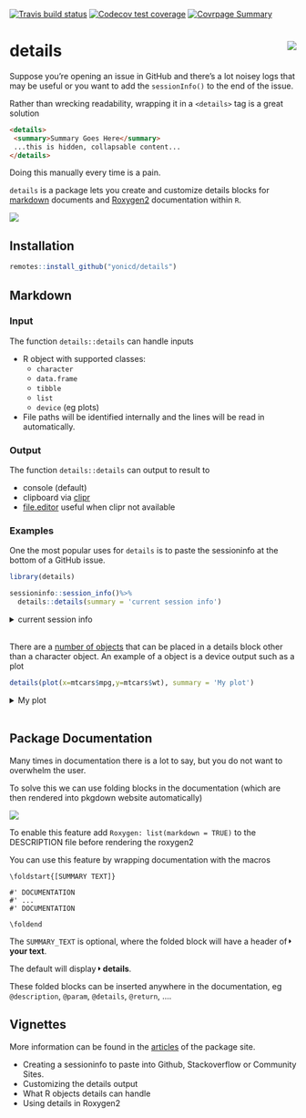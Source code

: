 
<!-- README.md is generated from README.Rmd. Please edit that file -->

<!-- badges: start -->

[![Travis build
status](https://travis-ci.org/yonicd/details.svg?branch=master)](https://travis-ci.org/yonicd/details)
[![Codecov test
coverage](https://codecov.io/gh/yonicd/details/branch/master/graph/badge.svg)](https://codecov.io/gh/yonicd/details?branch=master)
[![Covrpage
Summary](https://img.shields.io/badge/covrpage-Last_Build_2019_09_08-brightgreen.svg)](http://tinyurl.com/yyodcwc7)
<!-- badges: end -->

# details <img src="https://github.com/yonicd/details/raw/media/input/logo.png" align="right" />

Suppose you’re opening an issue in GitHub and there’s a lot noisey logs
that may be useful or you want to add the `sessionInfo()` to the end of
the issue.

Rather than wrecking readability, wrapping it in a `<details>` tag is a
great solution

``` md
<details>
 <summary>Summary Goes Here</summary>
 ...this is hidden, collapsable content...
</details>
```

Doing this manually every time is a pain.

`details` is a package lets you create and customize details blocks for
[markdown](#markdown) documents and [Roxygen2](#package-documentation)
documentation within `R`.

![](https://github.com/yonicd/details/raw/media/input/details.gif)

## Installation

``` r
remotes::install_github("yonicd/details")
```

## Markdown

### Input

The function `details::details` can handle inputs

  - R object with supported classes:
      - `character`
      - `data.frame`
      - `tibble`
      - `list`
      - `device` (eg plots)
  - File paths will be identified internally and the lines will be read
    in automatically.

### Output

The function `details::details` can output to result to

  - console (default)
  - clipboard via
    [clipr](https://github.com/mdlincoln/clipr)
  - [file.editor](https://stat.ethz.ch/R-manual/R-devel/library/utils/html/file.edit.html)
    useful when clipr not available

### Examples

One the most popular uses for `details` is to paste the sessioninfo at
the bottom of a GitHub issue.

``` r
library(details)

sessioninfo::session_info()%>%
  details::details(summary = 'current session info')
```

<details closed>

<summary> <span title="Click to Expand"> current session info </span>
</summary>

``` r

─ Session info ──────────────────────────────────────────────────────────
 setting  value                       
 version  R version 3.6.1 (2019-07-05)
 os       macOS Mojave 10.14.5        
 system   x86_64, darwin15.6.0        
 ui       X11                         
 language (EN)                        
 collate  en_US.UTF-8                 
 ctype    en_US.UTF-8                 
 tz       America/New_York            
 date     2019-09-09                  

─ Packages ──────────────────────────────────────────────────────────────
 package     * version    date       lib
 assertthat    0.2.1      2019-03-21 [1]
 cli           1.1.0      2019-03-19 [1]
 clipr         0.7.0      2019-07-23 [1]
 crayon        1.3.4      2017-09-16 [1]
 details     * 0.0.9      2019-09-09 [1]
 digest        0.6.20     2019-07-04 [1]
 evaluate      0.14       2019-05-28 [1]
 htmltools     0.3.6.9004 2019-09-08 [1]
 httr          1.4.1      2019-08-05 [1]
 knitr         1.23       2019-05-18 [1]
 magrittr      1.5        2014-11-22 [1]
 R6            2.4.0      2019-02-14 [1]
 Rcpp          1.0.2      2019-07-25 [1]
 rlang         0.4.0      2019-06-25 [1]
 rmarkdown     1.14       2019-07-12 [1]
 sessioninfo   1.1.1      2018-11-05 [1]
 stringi       1.4.3      2019-03-12 [1]
 stringr       1.4.0      2019-02-10 [1]
 withr         2.1.2      2018-03-15 [1]
 xfun          0.8        2019-06-25 [1]
 xml2          1.2.2      2019-08-09 [1]
 yaml          2.2.0      2018-07-25 [1]
 source                            
 CRAN (R 3.6.0)                    
 CRAN (R 3.6.0)                    
 CRAN (R 3.6.0)                    
 CRAN (R 3.6.0)                    
 local                             
 CRAN (R 3.6.0)                    
 CRAN (R 3.6.0)                    
 Github (rstudio/htmltools@840d786)
 CRAN (R 3.6.0)                    
 CRAN (R 3.6.0)                    
 CRAN (R 3.6.0)                    
 CRAN (R 3.6.0)                    
 CRAN (R 3.6.0)                    
 CRAN (R 3.6.0)                    
 CRAN (R 3.6.0)                    
 CRAN (R 3.6.0)                    
 CRAN (R 3.6.0)                    
 CRAN (R 3.6.0)                    
 CRAN (R 3.6.0)                    
 CRAN (R 3.6.0)                    
 CRAN (R 3.6.0)                    
 CRAN (R 3.6.0)                    

[1] /Library/Frameworks/R.framework/Versions/3.6/Resources/library
```

</details>

<br>

There are a [number of
objects](https://yonicd.github.io/details/articles/objects.html) that
can be placed in a details block other than a character object. An
example of a object is a device output such as a plot

``` r
details(plot(x=mtcars$mpg,y=mtcars$wt), summary = 'My plot')
```

<details closed>

<summary> <span title="Click to Expand"> My plot </span> </summary>

![](https://i.imgur.com/58cU7lA.png)

</details>

<br>

## Package Documentation

Many times in documentation there is a lot to say, but you do not want
to overwhelm the user.

To solve this we can use folding blocks in the documentation (which are
then rendered into pkgdown website automatically)

![](https://github.com/yonicd/details/raw/media/input/folding.gif)

To enable this feature add `Roxygen: list(markdown = TRUE)` to the
DESCRIPTION file before rendering the roxygen2

You can use this feature by wrapping documentation with the macros

    \foldstart{[SUMMARY TEXT]}
    
    #' DOCUMENTATION
    #' ...
    #' DOCUMENTATION
    
    \foldend

The `SUMMARY_TEXT` is optional, where the folded block will have a
header of
<svg style="height:0.8em;top:.04em;position:relative;" viewBox="0 0 192 512"><path d="M0 384.662V127.338c0-17.818 21.543-26.741 34.142-14.142l128.662 128.662c7.81 7.81 7.81 20.474 0 28.284L34.142 398.804C21.543 411.404 0 402.48 0 384.662z"/></svg>
**your text**.

The default will display
<svg style="height:0.8em;top:.04em;position:relative;" viewBox="0 0 192 512"><path d="M0 384.662V127.338c0-17.818 21.543-26.741 34.142-14.142l128.662 128.662c7.81 7.81 7.81 20.474 0 28.284L34.142 398.804C21.543 411.404 0 402.48 0 384.662z"/></svg>
**details**.

These folded blocks can be inserted anywhere in the documentation, eg
`@description`, `@param`, `@details`, `@return`, ….

## Vignettes

More information can be found in the
[articles](https://yonicd.github.io/details/) of the package site.

  - Creating a sessioninfo to paste into Github, Stackoverflow or
    Community Sites.
  - Customizing the details output
  - What R objects details can handle
  - Using details in Roxygen2
